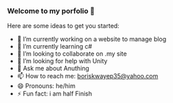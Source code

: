 ### Welcome to my porfolio 👋



Here are some ideas to get you started:

- 🔭 I’m currently working on a website to manage blog
- 🌱 I’m currently learning c#
- 👯 I’m looking to collaborate on .my site
- 🤔 I’m looking for help with Unity
- 💬 Ask me about Anuthing
- 📫 How to reach me: boriskwayep35@yahoo.com
- 😄 Pronouns: he/him
- ⚡ Fun fact: i am half Finish

